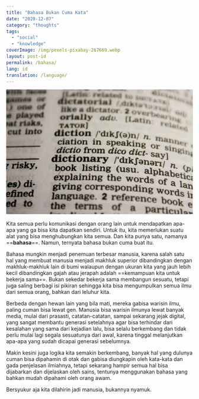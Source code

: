```yaml
---
title: "Bahasa Bukan Cuma Kata"
date: "2020-12-07"
category: "thoughts"
tags:
  - "social"
  - "knowledge"
coverImage: /img/pexels-pixabay-267669.webp
layout: post-id
permalink: /bahasa/
lang: id
translation: /language/
---
```


![bahasa](/img/pexels-pixabay-267669.webp)

Kita semua perlu komunikasi dengan orang lain untuk mendapatkan apa-apa yang ga bisa kita dapatkan sendiri. Untuk itu, kita memerlukan suatu alat yang bisa menghubungkan kita semua. Dan kita punya satu, namanya ==**bahasa**==. Namun, ternyata bahasa bukan cuma buat itu.

Bahasa mungkin menjadi penemuan terbesar manusia, karena salah satu hal yang membuat manusia menjadi makhluk superior dibandingkan dengan makhluk-makhluk lain di bumi walaupun dengan ukuran kita yang jauh lebih kecil dibandingkan gajah atau jerapah adalah ==kemampuan kita untuk bekerja sama==. Bukan sekedar bekerja sama membangun sesuatu, tetapi juga saling berbagi isi pikiran sehingga kita bisa mengumpulkan semua ilmu dari semua orang, bahkan dari leluhur kita.

Berbeda dengan hewan lain yang bila mati, mereka gabisa warisin ilmu, paling cuman bisa lewat gen. Manusia bisa warisin ilmunya lewat banyak media, mulai dari prasasti, catatan-catatan, sampai sekarang jejak digital, yang sangat membantu generasi setelahnya agar bisa terhindar dari kesalahan yang sama dari kejadian lalu, bisa selalu berkembang dan tidak perlu mulai lagi segala sesuatunya dari awal, karena tinggal melanjutkan apa-apa yang sudah dicapai generasi sebelumnya.

Makin kesini juga logika kita semakin berkembang, banyak hal yang dulunya cuman bisa dipahamin di otak dan gabisa diungkapin oleh kata-kata dan gada penjelasan ilmiahnya, tetapi sekarang hampir semua hal bisa dijabarkan dan dijelaskan oleh sains, tentunya menggunakan bahasa yang bahkan mudah dipahami oleh orang awam.

Bersyukur aja kita dilahirin jadi manusia, bukannya nyamuk.
